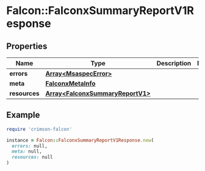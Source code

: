 # Falcon::FalconxSummaryReportV1Response

## Properties

| Name | Type | Description | Notes |
| ---- | ---- | ----------- | ----- |
| **errors** | [**Array&lt;MsaspecError&gt;**](MsaspecError.md) |  |  |
| **meta** | [**FalconxMetaInfo**](FalconxMetaInfo.md) |  |  |
| **resources** | [**Array&lt;FalconxSummaryReportV1&gt;**](FalconxSummaryReportV1.md) |  |  |

## Example

```ruby
require 'crimson-falcon'

instance = Falcon::FalconxSummaryReportV1Response.new(
  errors: null,
  meta: null,
  resources: null
)
```

